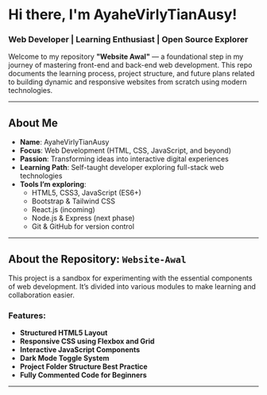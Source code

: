 # Hi there, I'm AyaheVirlyTianAusy!  

### Web Developer | Learning Enthusiast | Open Source Explorer  

Welcome to my repository **"Website Awal"** — a foundational step in my journey of mastering front-end and back-end web development. This repo documents the learning process, project structure, and future plans related to building dynamic and responsive websites from scratch using modern technologies.

---

## About Me

- **Name**: AyaheVirlyTianAusy  
- **Focus**: Web Development (HTML, CSS, JavaScript, and beyond)  
- **Passion**: Transforming ideas into interactive digital experiences  
- **Learning Path**: Self-taught developer exploring full-stack web technologies  
- **Tools I’m exploring**:  
  - HTML5, CSS3, JavaScript (ES6+)  
  - Bootstrap & Tailwind CSS  
  - React.js (incoming)  
  - Node.js & Express (next phase)  
  - Git & GitHub for version control  

---

## About the Repository: `Website-Awal`

This project is a sandbox for experimenting with the essential components of web development. It’s divided into various modules to make learning and collaboration easier.

### Features:

- **Structured HTML5 Layout**  
- **Responsive CSS using Flexbox and Grid**  
- **Interactive JavaScript Components**  
- **Dark Mode Toggle System**  
- **Project Folder Structure Best Practice**  
- **Fully Commented Code for Beginners**

---
